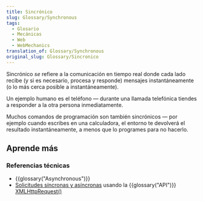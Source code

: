 ```yaml
---
title: Sincrónico
slug: Glossary/Synchronous
tags:
  - Glosario
  - Mecánicas
  - Web
  - WebMechanics
translation_of: Glossary/Synchronous
original_slug: Glossary/Sincronico
---
```

Sincrónico _se_ refiere a la comunicación en tiempo real donde cada lado recibe (y si es necesario, procesa y responde) mensajes instantáneamente (o lo más cerca posible a instantáneamente).

Un ejemplo humano es el teléfono — durante una llamada telefónica tiendes a responder a la otra persona inmediatamente.

Muchos comandos de programación son también sincrónicos — por ejemplo cuando escribes en una calculadora, el entorno te devolverá el resultado instantáneamente, a menos que lo programes para no hacerlo.

## Aprende más

### Referencias técnicas

- {{glossary("Asynchronous")}}
- [Solicitudes síncronas y asíncronas](/es/docs/Web/API/XMLHttpRequest/Synchronous_and_Asynchronous_Requests) usando la {{glossary("API")}} [XMLHttpRequest()](https://developer.mozilla.org/es/docs/Web/API/XMLHttpRequest)
